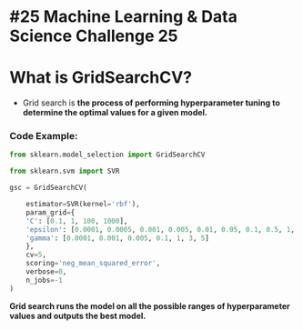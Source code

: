 # #25 Machine Learning & Data Science Challenge 25

# What is GridSearchCV?

* Grid search is **the process of performing hyperparameter tuning to determine the optimal values for a given model.**
    

### Code Example:

```python
from sklearn.model_selection import GridSearchCV 

from sklearn.svm import SVR 

gsc = GridSearchCV( 

    estimator=SVR(kernel='rbf'),
    param_grid={
    'C': [0.1, 1, 100, 1000], 
    'epsilon': [0.0001, 0.0005, 0.001, 0.005, 0.01, 0.05, 0.1, 0.5, 1, 5, 10],       
    'gamma': [0.0001, 0.001, 0.005, 0.1, 1, 3, 5] 
    }, 
    cv=5, 
    scoring='neg_mean_squared_error', 
    verbose=0, 
    n_jobs=-1
)
```

**Grid search runs the model on all the possible ranges of hyperparameter values and outputs the best model.**